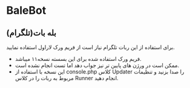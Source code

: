 # BaleBot
## بله بات(تلگرام)
برای استفاده از این ربات تلگرام نیاز است از فریم ورک لاراول استفاده نمایید.
- فریم ورک استفاده شده برای این بسسته نسخه۱۱ میباشد.
- ممکن است در ورژن های پایین تر نیز جواب دهد اما تست انجام نشده است.
- این نسخه با استفاده از console.php کلاس Updater را صدا بزنید و تنظیمات مربوط به ربات را در کلاس Runner انجام دهید.